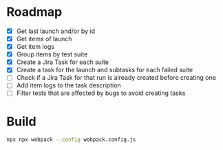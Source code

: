 
# Roadmap

- [X] Get last launch and/or by id
- [X] Get items of launch
- [X] Get item logs
- [X] Group items by test suite
- [X] Create a Jira Task for each suite
- [X] Create a task for the launch and subtasks for each failed suite
- [ ] Check if a Jira Task for that run is already created before creating one
- [ ] Add item logs to the task description
- [ ] Filter tests that are affected by bugs to avoid creating tasks

# Build

```bash
npx npx webpack --config webpack.config.js 
```